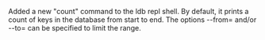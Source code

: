 Added a new "count" command to the ldb repl shell. By default, it prints a count of keys in the database from start to end. The options --from=<key> and/or --to=<key> can be specified to limit the range.
